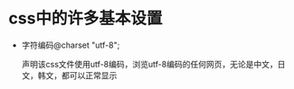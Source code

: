 # css中的许多基本设置

- 字符编码@charset "utf-8";

  声明该css文件使用utf-8编码，浏览utf-8编码的任何网页，无论是中文，日文，韩文，都可以正常显示                